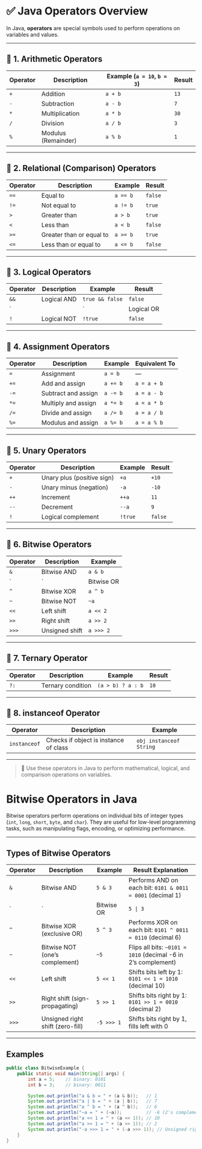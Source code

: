 # ✅ Java Operators Overview

In Java, **operators** are special symbols used to perform operations on variables and values.

---

## 🔹 1. Arithmetic Operators

| Operator | Description         | Example (`a = 10`, `b = 3`) | Result |
|----------|---------------------|------------------------------|--------|
| `+`      | Addition             | `a + b`                      | `13`   |
| `-`      | Subtraction          | `a - b`                      | `7`    |
| `*`      | Multiplication       | `a * b`                      | `30`   |
| `/`      | Division             | `a / b`                      | `3`    |
| `%`      | Modulus (Remainder)  | `a % b`                      | `1`    |

---

## 🔹 2. Relational (Comparison) Operators

| Operator | Description              | Example    | Result   |
|----------|--------------------------|------------|----------|
| `==`     | Equal to                 | `a == b`   | `false`  |
| `!=`     | Not equal to             | `a != b`   | `true`   |
| `>`      | Greater than             | `a > b`    | `true`   |
| `<`      | Less than                | `a < b`    | `false`  |
| `>=`     | Greater than or equal to | `a >= b`   | `true`   |
| `<=`     | Less than or equal to    | `a <= b`   | `false`  |

---

## 🔹 3. Logical Operators

| Operator | Description    | Example         | Result  |
|----------|----------------|------------------|---------|
| `&&`     | Logical AND    | `true && false`  | `false` |
| `||`     | Logical OR     | `true || false`  | `true`  |
| `!`      | Logical NOT    | `!true`          | `false` |

---

## 🔹 4. Assignment Operators

| Operator | Description         | Example    | Equivalent To    |
|----------|---------------------|------------|------------------|
| `=`      | Assignment          | `a = b`    | —                |
| `+=`     | Add and assign      | `a += b`   | `a = a + b`      |
| `-=`     | Subtract and assign | `a -= b`   | `a = a - b`      |
| `*=`     | Multiply and assign | `a *= b`   | `a = a * b`      |
| `/=`     | Divide and assign   | `a /= b`   | `a = a / b`      |
| `%=`     | Modulus and assign  | `a %= b`   | `a = a % b`      |

---

## 🔹 5. Unary Operators

| Operator | Description                | Example | Result  |
|----------|----------------------------|---------|---------|
| `+`      | Unary plus (positive sign) | `+a`    | `+10`   |
| `-`      | Unary minus (negation)     | `-a`    | `-10`   |
| `++`     | Increment                  | `++a`   | `11`    |
| `--`     | Decrement                  | `--a`   | `9`     |
| `!`      | Logical complement         | `!true` | `false` |

---

## 🔹 6. Bitwise Operators

| Operator | Description     | Example    |
|----------|-----------------|------------|
| `&`      | Bitwise AND     | `a & b`    |
| `|`      | Bitwise OR      | `a | b`    |
| `^`      | Bitwise XOR     | `a ^ b`    |
| `~`      | Bitwise NOT     | `~a`       |
| `<<`     | Left shift      | `a << 2`   |
| `>>`     | Right shift     | `a >> 2`   |
| `>>>`    | Unsigned shift  | `a >>> 2`  |

---

## 🔹 7. Ternary Operator

| Operator | Description        | Example                    | Result   |
|----------|--------------------|----------------------------|----------|
| `?:`     | Ternary condition  | `(a > b) ? a : b`          | `10`     |

---

## 🔹 8. instanceof Operator

| Operator      | Description                          | Example            |
|---------------|--------------------------------------|--------------------|
| `instanceof`  | Checks if object is instance of class | `obj instanceof String` |

---

> 📘 Use these operators in Java to perform mathematical, logical, and comparison operations on variables.

# Bitwise Operators in Java

Bitwise operators perform operations on individual bits of integer types (`int`, `long`, `short`, `byte`, and `char`). They are useful for low-level programming tasks, such as manipulating flags, encoding, or optimizing performance.

---

## Types of Bitwise Operators

| Operator | Description                            | Example            | Result Explanation                      |
|----------|------------------------------------|--------------------|---------------------------------------|
| `&`      | Bitwise AND                        | `5 & 3`            | Performs AND on each bit: `0101 & 0011 = 0001` (decimal 1) |
| `|`      | Bitwise OR                         | `5 \| 3`           | Performs OR on each bit: `0101 \| 0011 = 0111` (decimal 7)  |
| `^`      | Bitwise XOR (exclusive OR)         | `5 ^ 3`            | Performs XOR on each bit: `0101 ^ 0011 = 0110` (decimal 6) |
| `~`      | Bitwise NOT (one’s complement)     | `~5`               | Flips all bits: `~0101 = 1010` (decimal -6 in 2’s complement) |
| `<<`     | Left shift                        | `5 << 1`           | Shifts bits left by 1: `0101 << 1 = 1010` (decimal 10)    |
| `>>`     | Right shift (sign-propagating)     | `5 >> 1`           | Shifts bits right by 1: `0101 >> 1 = 0010` (decimal 2)    |
| `>>>`    | Unsigned right shift (zero-fill)   | `-5 >>> 1`         | Shifts bits right by 1, fills left with 0                 |

---

## Examples

```java
public class BitwiseExample {
    public static void main(String[] args) {
        int a = 5;    // binary: 0101
        int b = 3;    // binary: 0011

        System.out.println("a & b = " + (a & b));   // 1
        System.out.println("a | b = " + (a | b));   // 7
        System.out.println("a ^ b = " + (a ^ b));   // 6
        System.out.println("~a = " + (~a));         // -6 (2's complement)
        System.out.println("a << 1 = " + (a << 1)); // 10
        System.out.println("a >> 1 = " + (a >> 1)); // 2
        System.out.println("-a >>> 1 = " + (-a >>> 1)); // Unsigned right shift
    }
}

